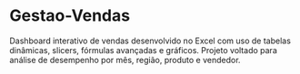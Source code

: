 # Gestao-Vendas
Dashboard interativo de vendas desenvolvido no Excel com uso de tabelas dinâmicas, slicers, fórmulas avançadas e gráficos. Projeto voltado para análise de desempenho por mês, região, produto e vendedor.
